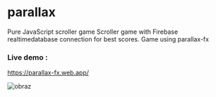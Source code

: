 # parallax
Pure JavaScript scroller game
Scroller game with Firebase realtimedatabase connection for best scores.
Game using parallax-fx

### Live demo :
https://parallax-fx.web.app/

![obraz](https://github.com/Anthcode/parallax/assets/108927171/e457fe91-4ac7-4387-a57c-d21ce24aa79c)

